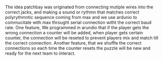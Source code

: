The idea patchbay was originated from connecting mutiple wires into the correct jacks, and making a sound or rythmn that matches correct polyrythmntic sequence coming from max and we use ardunio to commucitate with max throught serial connection witht the correct baud rate. One feature, We programmed in arundio that if the player gets the wrong connection a counter will be added, when player gets certain counter, the connection will be reseted to prevent players mix and match till the correct connection. Another feature, that we shuffle the correct connections so each time the counter resets the puzzle will be new and ready for the next team to interact.